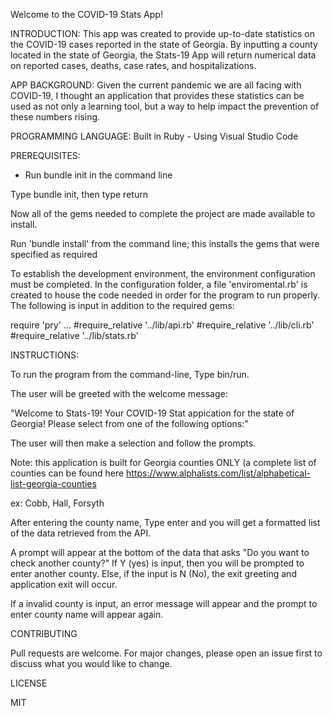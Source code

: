 Welcome to the COVID-19 Stats App! 

INTRODUCTION:
This app was created to provide up-to-date statistics on the COVID-19 cases reported in the state of Georgia. By inputting a county located in the state of Georgia, the Stats-19 App will return numerical data on reported cases, deaths, case rates, and hospitalizations. 

APP BACKGROUND: 
Given the current pandemic we are all facing with COVID-19, I thought an application that provides these statistics can be used as not only a learning tool, but a way to help impact the prevention of these numbers rising.

PROGRAMMING LANGUAGE:
Built in Ruby - Using Visual Studio Code


PREREQUISITES:
- Run bundle init in the command line 

Type bundle init, then type return 

Now all of the gems needed to complete the project are made available to install. 

Run 'bundle install' from the command line; this installs the gems that were specified as required

To establish the development environment, the environment configuration must be completed. In the configuration folder, a file 'enviromental.rb' is created to house the code needed in order for the program to run properly. The following is input in addition to the required gems: 

require 'pry' 
...
#require_relative '../lib/api.rb'
#require_relative '../lib/cli.rb'
#require_relative '../lib/stats.rb'

INSTRUCTIONS: 

To run the program from the command-line, Type bin/run. 

The user will be greeted with the welcome message: 

"Welcome to Stats-19! Your COVID-19 Stat appication for the state of Georgia! Please select from one of the following options:" 

The user will then make a selection and follow the prompts. 

Note: this application is built for Georgia counties ONLY (a complete list of counties can be found here https://www.alphalists.com/list/alphabetical-list-georgia-counties

ex: Cobb, Hall, Forsyth 

After entering the county name, Type enter and you will get a formatted list of the data retrieved from the API.

A prompt will appear at the bottom of the data that asks "Do you want to check another county?" If Y (yes) is input, then you will be prompted to enter another county. Else, if the input is N (No), the exit greeting and application exit will occur. 

If a invalid county is input, an error message will appear and the prompt to enter county name will appear again. 

CONTRIBUTING 

Pull requests are welcome. For major changes, please open an issue first to discuss what you would like to change.

LICENSE

MIT 




